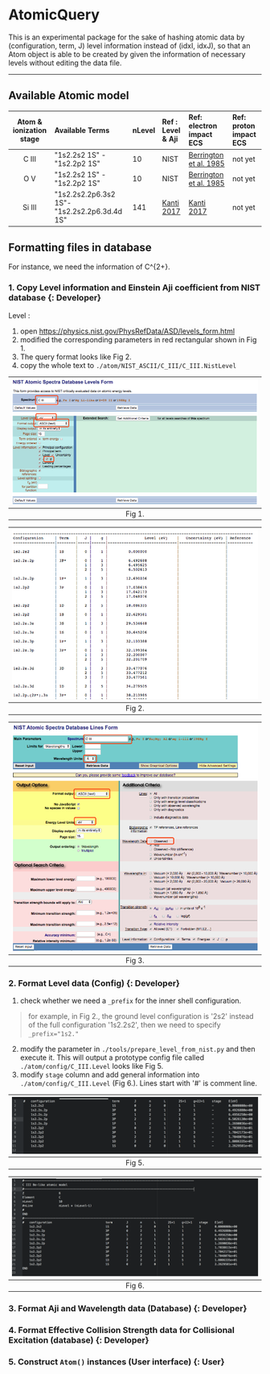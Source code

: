 # AtomicQuery
This is an experimental package for the sake of hashing atomic data by (configuration, term, J) level information instead of (idxI, idxJ), so that an Atom object is able to be created by given the information of necessary levels without editing the data file.

---

## Available Atomic model



| Atom & ionization stage | Available Terms | nLevel | Ref : Level & Aji | Ref: electron impact ECS | Ref: proton impact ECS |
|:-----------------------:|:----------------|:-----|:-----|:----------------|:-------------------------|
| C III | "1s2.2s2 1S" - "1s2.2p2 1S" | 10 | NIST | [Berrington et al. 1985](.ref/ECS/Berrington_et_al_1985.pdf) | not yet |
| O V | "1s2.2s2 1S" - "1s2.2p2 1S" | 10 | NIST | [Berrington et al. 1985](.ref/ECS/Berrington_et_al_1985.pdf) | not yet |
| Si III | "1s2.2s2.2p6.3s2 1S"- "1s2.2s2.2p6.3d.4d 1S" | 141 | [Kanti 2017](./ref/ECS/Kanti_2017.pdf) | [Kanti 2017](./ref/ECS/Kanti_2017.pdf) | not yet |


## Formatting files in database

For instance, we need the information of C^{2+}.

### 1. Copy Level information and Einstein Aji coefficient from NIST database {: Developer}

Level :

1. open https://physics.nist.gov/PhysRefData/ASD/levels_form.html
2. modified the corresponding parameters in red rectangular shown in Fig 1.
3. The query format looks like Fig 2.
4. copy the whole text to `./atom/NIST_ASCII/C_III/C_III.NistLevel`

| ![img](./fig/nist_example1.png) |
|:---:|
| Fig 1. |

| ![img](./fig/nist_example2.png) |
|:---:|
| Fig 2. |

| ![img](./fig/nist_example3.png) |
|:---:|
| Fig 3. |

### 2. Format Level data (Config) {: Developer}

1. check whether we need a `_prefix` for the inner shell configuration.
> for example, in Fig 2., the ground level configuration is '2s2' instead of the full configuration '1s2.2s2', then we need to specify `_prefix="1s2."`
2. modify the parameter in `./tools/prepare_level_from_nist.py` and then execute it. This will output a prototype config file called `./atom/config/C_III.Level` looks like Fig 5.
3. modify `stage` column and add general information into `./atom/config/C_III.Level` (Fig 6.). Lines start with '#' is comment line.

| ![img](./fig/output_example1.png) |
|:---:|
| Fig 5. |

| ![img](./fig/output_example2.png) |
|:---:|
| Fig 6. |


### 3. Format Aji and Wavelength data (Database) {: Developer}


### 4. Format Effective Collision Strength data for Collisional Excitation (database) {: Developer}


### 5. Construct `Atom()` instances (User interface) {: User}

